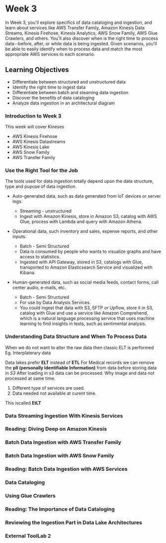 # Week 3

In Week 3, you'll explore specifics of data cataloging and ingestion, and learn about services like AWS Transfer Family, Amazon Kinesis Data Streams, Kinesis Firehose, Kinesis Analytics, AWS Snow Family, AWS Glue Crawlers, and others. You'll also discover when is the right time to process data--before, after, or while data is being ingested. Given scenarios, you'll be able to easily identify when to process data and match the most appropriate AWS services to each scenario.

## Learning Objectives
* Differentiate between structured and unstructured data
* Identify the right time to ingest data
* Differentiate between batch and steaming data ingestion
* Discover the benefits of data cataloging
* Analyze data ingestion in an architectural diagram

### Introduction to Week 3
This week will cover Kineses
* AWS Kinesis Firehose
* AWS Kinesis Datastreams
* AWS Kinesis Lake
* AWS Snow Family
* AWS Transfer Family

### Use the Right Tool for the Job
The tools used for data ingestion totally depend upon the data structure, type and pupose of data ingestion. 
* Auto-generated data, such as data generated from IoT devices or server logs. 
  * Streaming - unstructured
  * Ingest with Amazon Kinesis, store in Amazon S3, catalog with AWS Glue, process with Lambda and query with Amazon Athena. 

* Operational data, such inventory and sales, expense reports, and other inputs. 
  * Batch - Semi Structured 
  * Data is consumed by people who wants to visualize graphs and have access to statistics. 
  * Ingested with API Gateway, stored in S3, catalogs with Glue, transported to Amazon Elasticsearch Service and visualized with Kibana.

* Human-generated data, such as social media feeds, contact forms, call center audio, e-mails, etc. 
  * Batch - Semi Structured
  * For use by Data Analysis Services. 
  * You could ingest that data with S3, SFTP or Upflow, store it in S3, catalog with Glue and use a service like Amazon Comprehend, which is a natural language processing service that uses machine learning to find insights in texts, such as sentimental analysis. 

### Understanding Data Structure and When To Process Data

When we do not want to alter the raw data then classic ELT is performed
Eg. Interplaterary data 

Data lakes prefer **ELT** instead of **ETL**
For Medical records we can remove the **pII (personally Identifiable Information)** from data before storing data in *S3*
After loading in s3 data can be processed.
Why image and data not processed at same time.

1. Different type of services are used.
2. Data needed not available at curent time.

This iscalled **EtLT**

### Data Streaming Ingestion With Kinesis Services
### Reading: Diving Deep on Amazon Kinesis
### Batch Data Ingestion with AWS Transfer Family
### Batch Data Ingestion with AWS Snow Family
### Reading: Batch Data Ingestion with AWS Services
### Data Cataloging
### Using Glue Crawlers
### Reading: The Importance of Data Cataloging
### Reviewing the Ingestion Part in Data Lake Architectures
### External ToolLab 2
